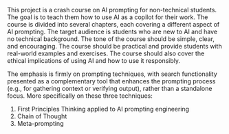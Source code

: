 This project is a crash course on AI prompting for non-technical students. The goal is to teach them how to use AI as a copilot for their work. The course is divided into several chapters, each covering a different aspect of AI prompting. The target audience is students who are new to AI and have no technical background. The tone of the course should be simple, clear, and encouraging. The course should be practical and provide students with real-world examples and exercises. The course should also cover the ethical implications of using AI and how to use it responsibly.

The emphasis is firmly on prompting techniques, with search functionality presented as a complementary tool that enhances the prompting process (e.g., for gathering context or verifying output), rather than a standalone focus. More specifically on these three techniques:

1. First Principles Thinking applied to AI prompting engineering
2. Chain of Thought
3. Meta-prompting
